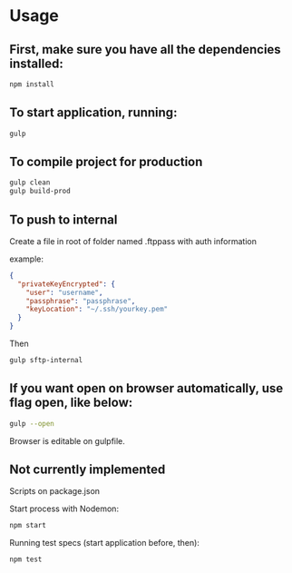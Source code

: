 # Usage

## First, make sure you have all the dependencies installed:
```sh
npm install
```

## To start application, running:

```sh
gulp
```
## To compile project for production
```sh
gulp clean
gulp build-prod
```

## To push to internal
Create a file in root of folder named .ftppass with auth information

example:
```json
{
  "privateKeyEncrypted": {
    "user": "username",
    "passphrase": "passphrase",
    "keyLocation": "~/.ssh/yourkey.pem"
  }
}
```
Then
```sh
gulp sftp-internal
```

## If you want open on browser automatically, use flag open, like below:
```sh
gulp --open
```
Browser is editable on gulpfile.

## Not currently implemented
Scripts on package.json

Start process with Nodemon:
```sh
npm start
```

Running test specs (start application before, then):
```sh
npm test
```
